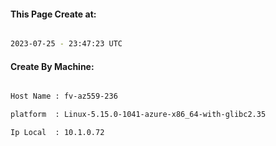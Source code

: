 
   
#### This Page Create at:

```bash

2023-07-25 - 23:47:23 UTC

```

#### Create By Machine:

```bash

Host Name : fv-az559-236

platform  : Linux-5.15.0-1041-azure-x86_64-with-glibc2.35

Ip Local  : 10.1.0.72

```

